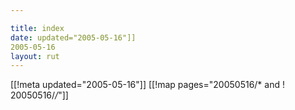```yaml
---

title: index
date: updated="2005-05-16"]]
2005-05-16
layout: rut
---
```


[[!meta updated="2005-05-16"]]
[[!map pages="20050516/* and ! 20050516/*/*"]]
